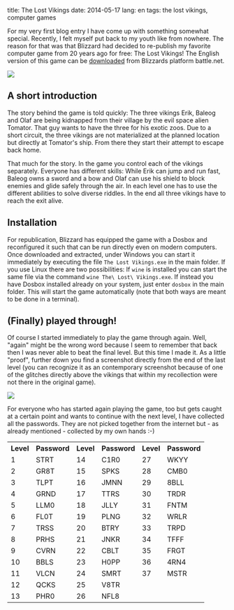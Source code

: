 title: The Lost Vikings
date: 2014-05-17
lang: en
tags: the lost vikings, computer games

For my very first blog entry I have come up with something somewhat special. Recently, I felt myself put back to my youth like from nowhere. The reason for that was that Blizzard had decided to re-publish my favorite computer game from 20 years ago for free: The Lost Vikings! The English version of this game can be [downloaded][battlenet] from Blizzards platform battle.net.

![][thelostvikings_logo]

## A short introduction

The story behind the game is told quickly: The three vikings Erik, Baleog and Olaf are being kidnapped from their village by the evil space alien Tomator. That guy wants to have the three for his exotic zoos. Due to a short circuit, the three vikings are not materialized at the planned location but directly at Tomator's ship. From there they start their attempt to escape back home.

That much for the story. In the game you control each of the vikings separately. Everyone has different skills: While Erik can jump and run fast, Baleog owns a sword and a bow and Olaf can use his shield to block enemies and glide safely through the air. In each level one has to use the different abilities to solve diverse riddles. In the end all three vikings have to reach the exit alive.

## Installation

For republication, Blizzard has equipped the game with a Dosbox and reconfigured it such that can be run directly even on modern computers. Once downloaded and extracted, under Windows you can start it immediately by executing the file `The Lost Vikings.exe` in the main folder. If you use Linux there are two possibilities: If `wine` is installed you can start the same file via the command `wine The\ Lost\ Vikings.exe`. If instead you have Dosbox installed already on your system, just enter `dosbox` in the main folder. This will start the game automatically (note that both ways are meant to be done in a terminal).

## (Finally) played through!

Of course I started immediately to play the game through again. Well, &quot;again&quot; might be the wrong word because I seem to remember that back then I was never able to beat the final level. But this time I made it. As a little &quot;proof&quot;, further down you find a screenshot directly from the end of the last level (you can recognize it as an contemporary screenshot because of one of the glitches directly above the vikings that within my recollection were not there in the original game).

![][thelostvikings_level1]

For everyone who has started again playing the game, too but gets caught at a certain point and wants to continue with the next level, I have collected all the passwords. They are not picked together from the internet but - as already mentioned - collected by my own hands :-)

<table>
	<tr>
		<th>Level</th>
		<th>Password</th>		
		<th>Level</th>
		<th>Password</th>		
		<th>Level</th>
		<th>Password</th>		
	</tr>
	<tr>
		<td>1</td><td>STRT</td>
		<td>14</td><td>C1R0</td>
		<td>27</td><td>WKYY</td>
	</tr>
	<tr>
		<td>2</td><td>GR8T</td>
		<td>15</td><td>SPKS</td>
		<td>28</td><td>CMB0</td>
	</tr>
	<tr>
		<td>3</td><td>TLPT</td>
		<td>16</td><td>JMNN</td>
		<td>29</td><td>8BLL</td>
	</tr>
	<tr>
		<td>4</td><td>GRND</td>
		<td>17</td><td>TTRS</td>
		<td>30</td><td>TRDR</td>
	</tr>
	<tr>
		<td>5</td><td>LLM0</td>
		<td>18</td><td>JLLY</td>
		<td>31</td><td>FNTM</td>
	</tr>
	<tr>
		<td>6</td><td>FL0T</td>
		<td>19</td><td>PLNG</td>
		<td>32</td><td>WRLR</td>
	</tr>
	<tr>
		<td>7</td><td>TRSS</td>
		<td>20</td><td>BTRY</td>
		<td>33</td><td>TRPD</td>
	</tr>
	<tr>
		<td>8</td><td>PRHS</td>
		<td>21</td><td>JNKR</td>
		<td>34</td><td>TFFF</td>
	</tr>
	<tr>
		<td>9</td><td>CVRN</td>
		<td>22</td><td>CBLT</td>
		<td>35</td><td>FRGT</td>
	</tr>
	<tr>
		<td>10</td><td>BBLS</td>
		<td>23</td><td>H0PP</td>
		<td>36</td><td>4RN4</td>
	</tr>
	<tr>
		<td>11</td><td>VLCN</td>
		<td>24</td><td>SMRT</td>
		<td>37</td><td>MSTR</td>
	</tr>
	<tr>
		<td>12</td><td>QCKS</td>
		<td>25</td><td>V8TR</td>		
	</tr>
	<tr>
		<td>13</td><td>PHR0</td>
		<td>26</td><td>NFL8</td>		
	</tr>
	
</table>

[battlenet]: https://us.battle.net/account/download/?show=classic
[thelostvikings_logo]: /files/images/thelostvikings-logo.png
[thelostvikings_level1]: /files/images/thelostvikings-end.png

